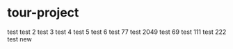 # tour-project

test
test 2
test 3
test 4
test 5
test 6
test 77
test 2049
test 69
test 111
test 222
test new
